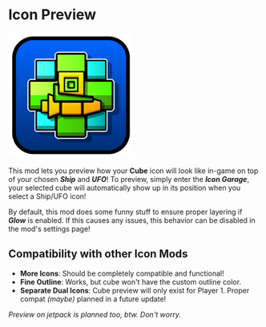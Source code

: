 # Icon Preview

<img src="logo.png" width="250" alt="Icon Preview mod logo">

This mod lets you preview how your **Cube** icon will look like in-game on top of your chosen ***Ship*** and ***UFO***!
To preview, simply enter the ***Icon Garage***, your selected cube will automatically show up in its position when you select a Ship/UFO icon!

By default, this mod does some funny stuff to ensure proper layering if ***Glow*** is enabled. If this causes any issues, this behavior can be disabled in the mod's settings page!

## Compatibility with other Icon Mods
- **More Icons**: Should be completely compatible and functional!
- **Fine Outline**: Works, but cube won't have the custom outline color.
- **Separate Dual Icons**: Cube preview will only exist for Player 1. Proper compat *(maybe)* planned in a future update!

*Preview on jetpack is planned too, btw. Don't worry.*
